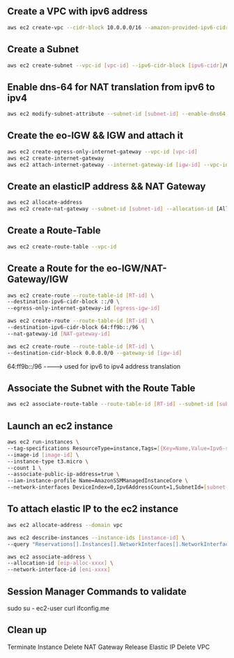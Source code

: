 ## Create a VPC with ipv6 address
```sh
aws ec2 create-vpc --cidr-block 10.0.0.0/16 --amazon-provided-ipv6-cidr-block
```

## Create a Subnet
```sh
aws ec2 create-subnet --vpc-id [vpc-id] --ipv6-cidr-block [ipv6-cidr]/64 --cidr-block 10.0.2.0/24
```

## Enable dns-64 for NAT translation from ipv6 to ipv4
```sh
aws ec2 modify-subnet-attribute --subnet-id [subnet-id] --enable-dns64 Value=true
```

## Create the eo-IGW && IGW and attach it
```sh
aws ec2 create-egress-only-internet-gateway --vpc-id [vpc-id]
aws ec2 create-internet-gateway
aws ec2 attach-internet-gateway --internet-gateway-id [igw-id] --vpc-id [vpc-id]
```

## Create an elasticIP address && NAT Gateway
```sh
aws ec2 allocate-address
aws ec2 create-nat-gateway --subnet-id [subnet-id] --allocation-id [Allocation-id from elasticip address]
```

## Create a Route-Table
```sh
aws ec2 create-route-table --vpc-id
```

## Create a Route for the eo-IGW/NAT-Gateway/IGW
```sh
aws ec2 create-route --route-table-id [RT-id] \
--destination-ipv6-cidr-block ::/0 \
--egress-only-internet-gateway-id [egress-igw-id]

aws ec2 create-route --route-table-id [RT-id] \
--destination-ipv6-cidr-block 64:ff9b::/96 \
--nat-gateway-id [NAT-gateway-id]

aws ec2 create-route --route-table-id [RT-id] \
--destination-cidr-block 0.0.0.0/0 --gateway-id [igw-id]
```
64:ff9b::/96 ----> used for ipv6 to ipv4 address translation

## Associate the Subnet with the Route Table
```sh
aws ec2 associate-route-table --route-table-id [RT-id] --subnet-id [subnet-id]
```

## Launch an ec2 instance
```sh
aws ec2 run-instances \
--tag-specifications ResourceType=instance,Tags=[{Key=Name,Value=Ipv6-server}] \
--image-id [image-id] \
--instance-type t3.micro \
--count 1 \
--associate-public-ip-address=true \
--iam-instance-profile Name=AmazonSSMManagedInstanceCore \
--network-interfaces DeviceIndex=0,Ipv6AddressCount=1,SubnetId=[subnet-id]
```

## To attach elastic IP to the ec2 instance
```sh
aws ec2 allocate-address --domain vpc

aws ec2 describe-instances --instance-ids [instance-id] \
--query "Reservations[].Instances[].NetworkInterfaces[].NetworkInterfaceId"

aws ec2 associate-address \
--allocation-id [eip-alloc-xxxx] \
--network-interface-id [eni-xxxx]
```

## Session Manager Commands to validate

sudo su - ec2-user
curl ifconfig.me

## Clean up

Terminate Instance
Delete NAT Gateway
Release Elastic IP
Delete VPC
